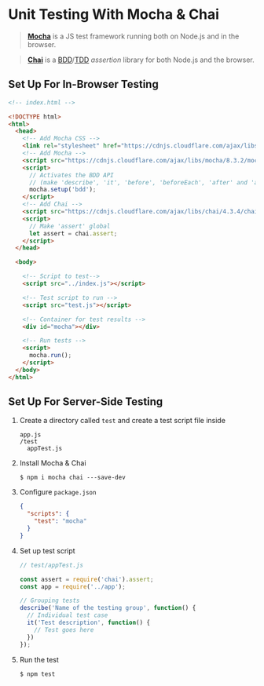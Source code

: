 # Unit Testing With Mocha & Chai

> [**Mocha**](https://mochajs.org/) is a JS test framework running both on Node.js and in the browser.

> [**Chai**](https://www.chaijs.com/) is a [BDD](https://en.wikipedia.org/wiki/Behavior-driven_development)/[TDD](https://en.wikipedia.org/wiki/Test-driven_development) _assertion_ library for both Node.js and the browser.

## Set Up For In-Browser Testing

```html
<!-- index.html -->

<!DOCTYPE html>
<html>
  <head>
    <!-- Add Mocha CSS -->
    <link rel="stylesheet" href="https://cdnjs.cloudflare.com/ajax/libs/mocha/8.3.2/mocha.css">
    <!-- Add Mocha -->
    <script src="https://cdnjs.cloudflare.com/ajax/libs/mocha/8.3.2/mocha.js"></script>
    <script>
      // Activates the BDD API 
      // (make 'describe', 'it', 'before', 'beforeEach', 'after' and 'afterEach' global)
      mocha.setup('bdd');
    </script>
    <!-- Add Chai -->
    <script src="https://cdnjs.cloudflare.com/ajax/libs/chai/4.3.4/chai.js"></script>
    <script>
      // Make 'assert' global
      let assert = chai.assert;
    </script>
  </head>

  <body>

    <!-- Script to test-->
    <script src="../index.js"></script>

    <!-- Test script to run -->
    <script src="test.js"></script>

    <!-- Container for test results -->
    <div id="mocha"></div>

    <!-- Run tests -->
    <script>
      mocha.run();
    </script>
  </body>
</html>
```

## Set Up For Server-Side Testing

1. Create a directory called `test` and create a test script file inside

    ```
    app.js
    /test
      appTest.js
    ```

2. Install Mocha & Chai

    `$ npm i mocha chai ---save-dev`

3. Configure `package.json`

    ```json
    {
      "scripts": {
        "test": "mocha"
      }
    }
    ```

4. Set up test script

    ```javascript
    // test/appTest.js

    const assert = require('chai').assert;
    const app = require('../app');

    // Grouping tests
    describe('Name of the testing group', function() {
      // Individual test case
      it('Test description', function() {
        // Test goes here
      })
    });
    ```

5. Run the test

    `$ npm test`

